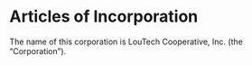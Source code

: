 # Articles of Incorporation
The name of this corporation is LouTech Cooperative, Inc. (the “Corporation”).
